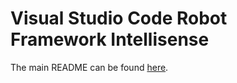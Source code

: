 # Visual Studio Code Robot Framework Intellisense

The main README can be found [here](https://github.com/Snooz82/vscode-rf-language-server/tree/master/client).
